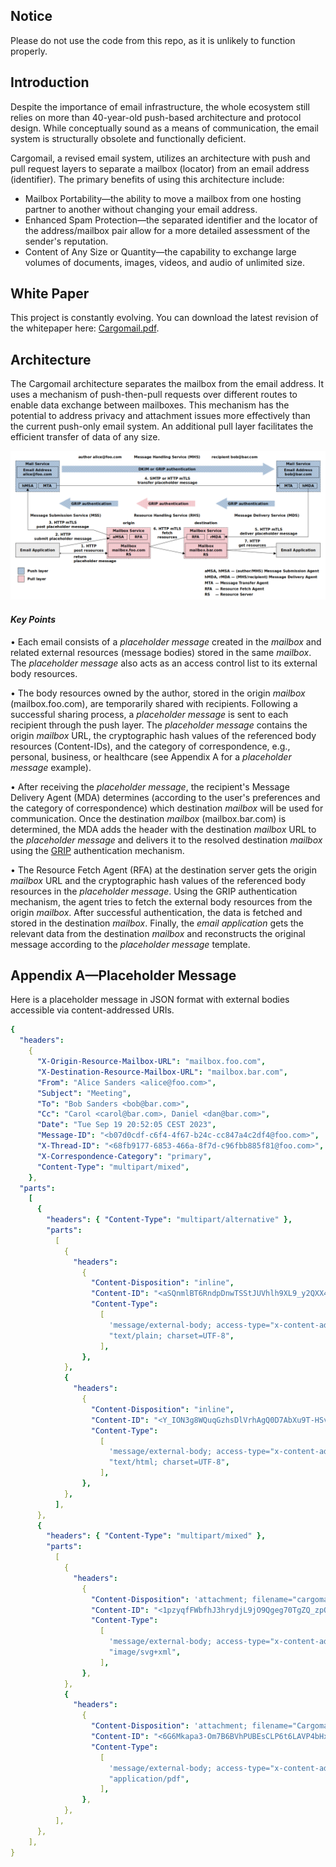 ## Notice

Please do not use the code from this repo, as it is unlikely to function properly.

## Introduction

Despite the importance of email infrastructure, the whole ecosystem still relies on more than 40-year-old push-based architecture and protocol design. While conceptually sound as a means of communication, the email system is structurally obsolete and functionally deficient.

Cargomail, a revised email system, utilizes an architecture with push and pull request layers to separate a mailbox (locator) from an email address (identifier). The primary benefits of using this architecture include:

* Mailbox Portability—the ability to move a mailbox from one hosting partner to another without changing your email address.
* Enhanced Spam Protection—the separated identifier and the locator of the address/mailbox pair allow for a more detailed assessment of the sender's reputation.
* Content of Any Size or Quantity—the capability to exchange large volumes of documents, images, videos, and audio of unlimited size.

## White Paper

This project is constantly evolving. You can download the latest revision of the whitepaper here: [Cargomail.pdf](https://github.com/cargomail-org/cargomail/raw/main/whitepaper/Cargomail.pdf).

## Architecture

The Cargomail architecture separates the mailbox from the email address. It uses a mechanism of push-then-pull requests over different routes to enable data exchange between mailboxes. This mechanism has the potential to address privacy and attachment issues more effectively than the current push-only email system. An additional pull layer facilitates the efficient transfer of data of any size.

![Alt Cargomail architecture](whitepaper/cargomail_architecture.png)

#### *Key Points*

• Each email consists of a <i>placeholder message</i> created in the <i>mailbox</i> and related external resources (message bodies) stored in the same <i>mailbox</i>. The <i>placeholder message</i> also acts as an access control list to its external body resources.

• The body resources owned by the author, stored in the origin <i>mailbox</i> (mailbox&#46;foo&#46;com), are temporarily shared with recipients. Following a successful sharing process, a <i>placeholder message</i> is sent to each recipient through the push layer. The <i>placeholder message</i> contains the origin <i>mailbox</i> URL, the cryptographic hash values of the referenced body resources (Content-IDs), and the category of correspondence, e.g., personal, business, or healthcare (see Appendix A for a <i>placeholder message</i> example).

• After receiving the <i>placeholder message</i>, the recipient's Message Delivery Agent (MDA) determines (according to the user's preferences and the category of correspondence) which destination <i>mailbox</i> will be used for communication. Once the destination <i>mailbox</i> (mailbox&#46;bar&#46;com) is determined, the MDA adds the header with the destination <i>mailbox</i> URL to the <i>placeholder message</i> and delivers it to the resolved destination <i>mailbox</i> using the [GRIP](whitepaper/GRIP.md) authentication mechanism.

• The Resource Fetch Agent (RFA) at the destination server gets the origin <i>mailbox</i> URL and the cryptographic hash values of the referenced body resources in the <i>placeholder message</i>. Using the GRIP authentication mechanism, the agent tries to fetch the external body resources from the origin <i>mailbox</i>. After successful authentication, the data is fetched and stored in the destination <i>mailbox</i>. Finally, the <i>email application</i> gets the relevant data from the destination <i>mailbox</i> and reconstructs the original message according to the <i>placeholder message</i> template.

## Appendix A—Placeholder Message

Here is a placeholder message in JSON format with external bodies accessible via content-addressed URIs.

```yaml
{
  "headers":
    {
      "X-Origin-Resource-Mailbox-URL": "mailbox.foo.com",
      "X-Destination-Resource-Mailbox-URL": "mailbox.bar.com",
      "From": "Alice Sanders <alice@foo.com>",
      "Subject": "Meeting",
      "To": "Bob Sanders <bob@bar.com>",
      "Cc": "Carol <carol@bar.com>, Daniel <dan@bar.com>",
      "Date": "Tue Sep 19 20:52:05 CEST 2023",
      "Message-ID": "<b07d0cdf-c6f4-4f67-b24c-cc847a4c2df4@foo.com>",
      "X-Thread-ID": "<68fb9177-6853-466a-8f7d-c96fbb885f81@foo.com>",
      "X-Correspondence-Category": "primary",
      "Content-Type": "multipart/mixed",
    },
  "parts":
    [
      {
        "headers": { "Content-Type": "multipart/alternative" },
        "parts":
          [
            {
              "headers":
                {
                  "Content-Disposition": "inline",
                  "Content-ID": "<aSQnmlBT6RndpDnwTSStJUVhlh9XL9_y2QXX42NhKuI>",
                  "Content-Type":
                    [
                      'message/external-body; access-type="x-content-addressed-uri"; hash-algorithm="sha256"; size="42"',
                      "text/plain; charset=UTF-8",
                    ],
                },
            },
            {
              "headers":
                {
                  "Content-Disposition": "inline",
                  "Content-ID": "<Y_ION3g8WQuqGzhsDlVrhAgQ0D7AbXu9T-HSv3w--zY>",
                  "Content-Type":
                    [
                      'message/external-body; access-type="x-content-addressed-uri"; hash-algorithm="sha256"; size="109"',
                      "text/html; charset=UTF-8",
                    ],
                },
            },
          ],
      },
      {
        "headers": { "Content-Type": "multipart/mixed" },
        "parts":
          [
            {
              "headers":
                {
                  "Content-Disposition": 'attachment; filename="cargomail_architecture.svg"',
                  "Content-ID": "<1pzyqfFWbfhJ3hrydjL9jO9Qgeg70TgZQ_zpOkt4HOU>",
                  "Content-Type":
                    [
                      'message/external-body; access-type="x-content-addressed-uri"; hash-algorithm="sha256"; size="52247"',
                      "image/svg+xml",
                    ],
                },
            },
            {
              "headers":
                {
                  "Content-Disposition": 'attachment; filename="Cargomail.pdf"',
                  "Content-ID": "<6G6Mkapa3-Om7B6BVhPUBEsCLP6t6LAVP4bHxhQF5nc>",
                  "Content-Type":
                    [
                      'message/external-body; access-type="x-content-addressed-uri"; hash-algorithm="sha256"; size="153403"',
                      "application/pdf",
                    ],
                },
            },
          ],
      },
    ],
}
```
